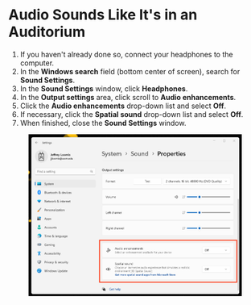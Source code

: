 # Audio Sounds Like It's in an Auditorium

1. If you haven't already done so, connect your headphones to the computer.&#x20;
2. In the **Windows search** field (bottom center of screen), search for **Sound Settings**.
3. In the **Sound Settings** window, click **Headphones**.
4. In the **Output settings** area, click scroll to **Audio enhancements**.&#x20;
5. Click the **Audio enhancements** drop-down list and select **Off**.
6. If necessary, click the **Spatial sound** drop-down list and select **Off**.&#x20;
7. When finished, close the **Sound Settings** window.&#x20;

<figure><img src="../.gitbook/assets/auditorium-sound-windows-11.png" alt=""><figcaption></figcaption></figure>
